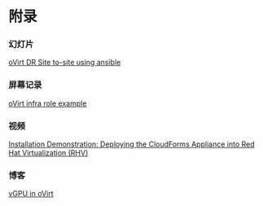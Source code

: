 # 附录

### 幻灯片
[oVirt DR Site to-site using ansible](https://www.slideshare.net/maorlipchuk/ovirt-dr-site-tosite-using-ansible)

### 屏幕记录
[oVirt infra role example](https://asciinema.org/a/112415)

### 视频
[Installation Demonstration: Deploying the CloudForms Appliance into Red Hat Virtualization (RHV)](https://www.youtube.com/watch?v=8nplUD7pIIo)

### 博客
[vGPU in oVirt](https://mpolednik.github.io/2017/09/13/vgpu-in-ovirt/)
